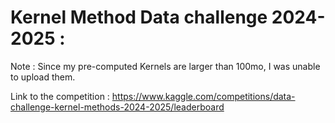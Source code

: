 # Kernel Method Data challenge 2024-2025 :

Note : Since my pre-computed Kernels are larger than 100mo, I was unable to upload them. 

Link to the competition : https://www.kaggle.com/competitions/data-challenge-kernel-methods-2024-2025/leaderboard